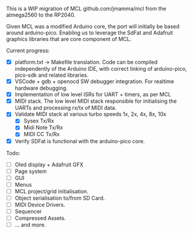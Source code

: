 This is a WIP migration of MCL github.com/jmamma/mcl from the atmega2560 to the RP2040.

Given MCL was a modified Arduino core, the port will initially be based around arduino-pico.
Enabling us to leverage the SdFat and Adafruit graphics libraries that are core component of MCL.

Current progress:

- [X] platform.txt -> Makefile translation. Code can be compiled independently of the Arduino IDE,
      with correct linking of arduino-pico, pico-sdk and related libraries.
- [X] VSCode + gdb + openocd SW debugger integration. For realtime hardware debugging.
- [X] Implementation of low level ISRs for UART + timers, as per MCL
- [X] MIDI stack. The low level MIDI stack responsible for initialising the UARTs and processing rx/tx of MIDI data.
- [X] Validate MIDI stack at various turbo speeds 1x, 2x, 4x, 8x, 10x
   -  [X] Sysex Tx/Rx
   -  [X] Midi Note Tx/Rx
   -  [X] MIDI CC Tx/Rx
- [X] Verify SDFat is functional with the arduino-pico core.

Todo:
- [ ] Oled display + Adafruit GFX
- [ ] Page system
- [ ] GUI
- [ ] Menus
- [ ] MCL project/grid initialisation.
- [ ] Object serialisation to/from SD Card.
- [ ] MIDI Device Drivers.
- [ ] Sequencer
- [ ] Compressed Assets.
- [ ] ... and more.
